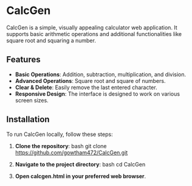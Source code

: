 # CalcGen

CalcGen is a simple, visually appealing calculator web application. It supports basic arithmetic operations and additional functionalities like square root and squaring a number.

## Features

- **Basic Operations**: Addition, subtraction, multiplication, and division.
- **Advanced Operations**: Square root and square of numbers.
- **Clear & Delete**: Easily remove the last entered character.
- **Responsive Design**: The interface is designed to work on various screen sizes.

## Installation

To run CalcGen locally, follow these steps:

1. **Clone the repository**:
   bash
   git clone https://github.com/gowtham472/CalcGen.git

2. **Navigate to the project directory**: 
   bash
   cd CalcGen
   
4. **Open calcgen.html in your preferred web browser**.
